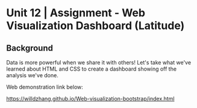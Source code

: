 # Unit 12 | Assignment - Web Visualization Dashboard (Latitude)

## Background

Data is more powerful when we share it with others! Let's take what we've learned about HTML and CSS to create a dashboard showing off the analysis we've done.

Web demonstration link below:

https://willdzhang.github.io/Web-visualization-bootstrap/index.html
